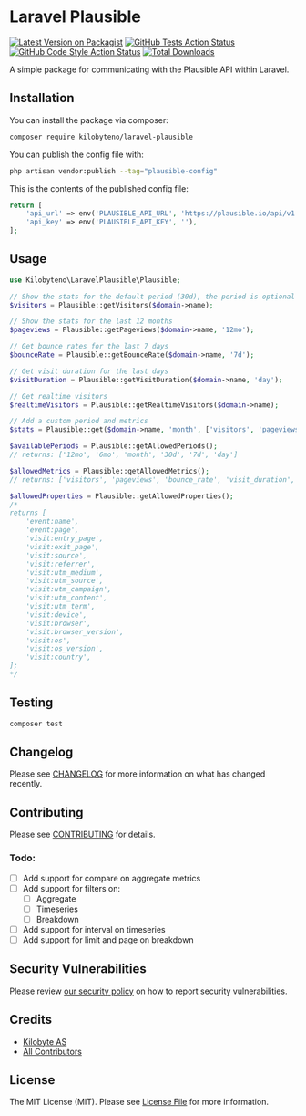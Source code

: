 
# Laravel Plausible

[![Latest Version on Packagist](https://img.shields.io/packagist/v/kilobyteno/laravel-plausible.svg?style=flat-square)](https://packagist.org/packages/kilobyteno/laravel-plausible)
[![GitHub Tests Action Status](https://img.shields.io/github/workflow/status/kilobyteno/laravel-plausible/run-tests?label=tests)](https://github.com/kilobyteno/laravel-plausible/actions?query=workflow%3Arun-tests+branch%3Amain)
[![GitHub Code Style Action Status](https://img.shields.io/github/workflow/status/kilobyteno/laravel-plausible/Check%20&%20fix%20styling?label=code%20style)](https://github.com/kilobyteno/laravel-plausible/actions?query=workflow%3A"Check+%26+fix+styling"+branch%3Amain)
[![Total Downloads](https://img.shields.io/packagist/dt/kilobyteno/laravel-plausible.svg?style=flat-square)](https://packagist.org/packages/kilobyteno/laravel-plausible)

A simple package for communicating with the Plausible API within Laravel.

## Installation

You can install the package via composer:

```bash
composer require kilobyteno/laravel-plausible
```

You can publish the config file with:

```bash
php artisan vendor:publish --tag="plausible-config"
```

This is the contents of the published config file:

```php
return [
    'api_url' => env('PLAUSIBLE_API_URL', 'https://plausible.io/api/v1'),
    'api_key' => env('PLAUSIBLE_API_KEY', ''),
];
```

## Usage

```php
use Kilobyteno\LaravelPlausible\Plausible;

// Show the stats for the default period (30d), the period is optional for all methods
$visitors = Plausible::getVisitors($domain->name);

// Show the stats for the last 12 months
$pageviews = Plausible::getPageviews($domain->name, '12mo');

// Get bounce rates for the last 7 days
$bounceRate = Plausible::getBounceRate($domain->name, '7d');

// Get visit duration for the last days
$visitDuration = Plausible::getVisitDuration($domain->name, 'day');

// Get realtime visitors
$realtimeVisitors = Plausible::getRealtimeVisitors($domain->name);

// Add a custom period and metrics
$stats = Plausible::get($domain->name, 'month', ['visitors', 'pageviews']);

$availablePeriods = Plausible::getAllowedPeriods();
// returns: ['12mo', '6mo', 'month', '30d', '7d', 'day']

$allowedMetrics = Plausible::getAllowedMetrics();
// returns: ['visitors', 'pageviews', 'bounce_rate', 'visit_duration', 'visits', 'events']

$allowedProperties = Plausible::getAllowedProperties();
/* 
returns [
    'event:name',
    'event:page',
    'visit:entry_page',
    'visit:exit_page',
    'visit:source',
    'visit:referrer',
    'visit:utm_medium',
    'visit:utm_source',
    'visit:utm_campaign',
    'visit:utm_content',
    'visit:utm_term',
    'visit:device',
    'visit:browser',
    'visit:browser_version',
    'visit:os',
    'visit:os_version',
    'visit:country',
];
*/

```

## Testing

```bash
composer test
```

## Changelog

Please see [CHANGELOG](CHANGELOG.md) for more information on what has changed recently.

## Contributing

Please see [CONTRIBUTING](CONTRIBUTING.md) for details.

### Todo:
- [ ] Add support for compare on aggregate metrics
- [ ] Add support for filters on:
  - [ ] Aggregate
  - [ ] Timeseries
  - [ ] Breakdown
- [ ] Add support for interval on timeseries
- [ ] Add support for limit and page on breakdown

## Security Vulnerabilities

Please review [our security policy](../../security/policy) on how to report security vulnerabilities.

## Credits

- [Kilobyte AS](https://github.com/kilobyteno)
- [All Contributors](../../contributors)

## License

The MIT License (MIT). Please see [License File](LICENSE.md) for more information.
